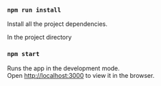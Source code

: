 ### `npm run install`

Install all the project dependencies.

In the project directory

### `npm start`

Runs the app in the development mode.<br />
Open [http://localhost:3000](http://localhost:3000) to view it in the browser.

